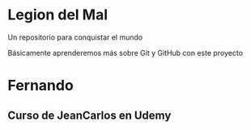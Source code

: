 # Legion del Mal
Un repositorio para conquistar el mundo

Básicamente aprenderemos más sobre Git y GitHub con este proyecto


# Fernando


## Curso de JeanCarlos en Udemy
